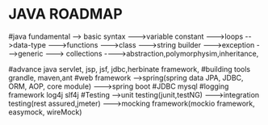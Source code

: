 #   JAVA ROADMAP 
#java fundamental
--> basic syntax
--->variable constant
--->loops
-->data-type
--->functions
--->class
--->string builder
--->exception 
--->generic
---> collections
---->abstraction,polymorphysim,inheritance,

#advance java
servlet, jsp, jsf, jdbc,herbinate framework,
#building tools 
grandle, maven,ant
#web framework
-->spring(spring data JPA, JDBC, ORM, AOP, core module)
--->spring boot
#JDBC
mysql
#logging framework
log4j
slf4j
#Testing
-->unit testing(junit,testNG)
--->integration testing(rest assured,jmeter)
--->mocking framework(mockio framework, easymock, wireMock)

